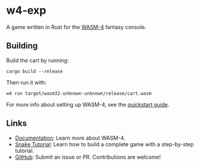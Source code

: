 # w4-exp

A game written in Rust for the [WASM-4](https://wasm4.org) fantasy console.

## Building

Build the cart by running:

```shell
cargo build --release
```

Then run it with:

```shell
w4 run target/wasm32-unknown-unknown/release/cart.wasm
```

For more info about setting up WASM-4, see the [quickstart guide](https://wasm4.org/docs/getting-started/setup?code-lang=rust#quickstart).

## Links

- [Documentation](https://wasm4.org/docs): Learn more about WASM-4.
- [Snake Tutorial](https://wasm4.org/docs/tutorials/snake/goal): Learn how to build a complete game
  with a step-by-step tutorial.
- [GitHub](https://github.com/aduros/wasm4): Submit an issue or PR. Contributions are welcome!
